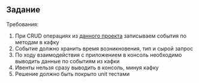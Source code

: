 ## Задание

Требования:
1) При CRUD операциях из [данного проекта](https://github.com/patrikeyeva/Golang-unit-and-integration-tests) записываем события по методам в кафку
2) Событие должно хранить время возникновения, тип и сырой запрос
3) По ходу взаимодействия с приложением в консоль необходимо выводить данные по событиям из кафки 
4) Ивенты нельзя сразу выводить в консоль, минуя кафку
5) Решение должно быть покрыто unit тестами

